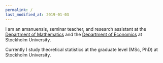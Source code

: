 ```yaml
---
permalink: /
last_modified_at: 2019-01-03
---
```


I am an amanuensis, seminar teacher, and research assistant at the [Department of Mathematics](https://www.math.su.se/english/) and the [Department of Economics](https://www.ne.su.se/english/) at Stockholm University. 

Currently I study theoretical statistics at the graduate level (MSc, PhD) at Stockholm University. 

